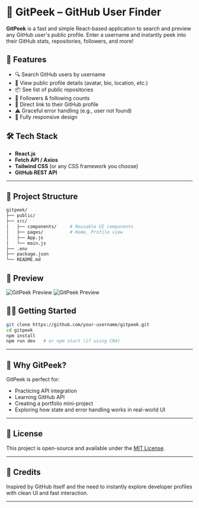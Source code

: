 

# 👀 GitPeek – GitHub User Finder

**GitPeek** is a fast and simple React-based application to search and preview any GitHub user's public profile. Enter a username and instantly peek into their GitHub stats, repositories, followers, and more!


## 🚀 Features

- 🔍 Search GitHub users by username
- 👤 View public profile details (avatar, bio, location, etc.)
- 📦 See list of public repositories
- 👥 Followers & following counts
- 🔗 Direct link to their GitHub profile
- ⚠️ Graceful error handling (e.g., user not found)
- 📱 Fully responsive design


## 🛠 Tech Stack

- **React.js**
- **Fetch API / Axios**
- **Tailwind CSS** (or any CSS framework you choose)
- **GitHub REST API**

---

## 📁 Project Structure

```bash
gitpeek/
├── public/
├── src/
│   ├── components/     # Reusable UI components
│   ├── pages/          # Home, Profile view
│   ├── App.js
│   └── main.js
├── .env
├── package.json
└── README.md
````


## 📸 Preview

![GitPeek Preview](./src//assets/gitpeak-github1.png) 
![GitPeek Preview](./src//assets/gitpeak-github2.png) 


## 🧑‍💻 Getting Started

```bash
git clone https://github.com/your-username/gitpeek.git
cd gitpeek
npm install
npm run dev   # or npm start (if using CRA)
```

---

## 🌟 Why GitPeek?

GitPeek is perfect for:

* Practicing API integration
* Learning GitHub API
* Creating a portfolio mini-project
* Exploring how state and error handling works in real-world UI

---

## 📜 License

This project is open-source and available under the [MIT License](LICENSE).

---

## 🙌 Credits

Inspired by GitHub itself and the need to instantly explore developer profiles with clean UI and fast interaction.

---
